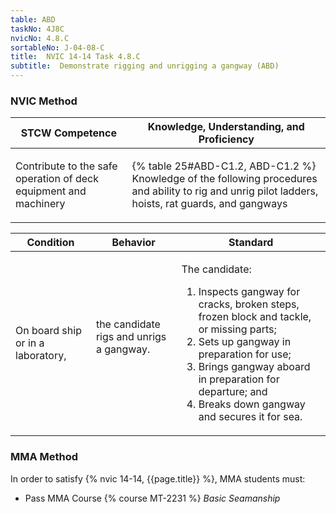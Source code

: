 ```yaml
---
table: ABD
taskNo: 4J8C
nvicNo: 4.8.C 
sortableNo: J-04-08-C
title:  NVIC 14-14 Task 4.8.C 
subtitle:  Demonstrate rigging and unrigging a gangway (ABD)
---
```






### NVIC Method

<a style="display:none;" onclick="togglevisibility('nvic_methods')" >Show NVIC method.</a>

<div id='nvic_methods' class='show'>

<table>
<thead>
<tr>
<th class='forty'> STCW Competence </th>
<th class='sixty'> Knowledge, Understanding, and Proficiency </th>
</tr>
</thead>

<tbody>
<tr><td markdown='1'>

Contribute to the safe operation of deck equipment and machinery

</td><td markdown='1'>

{% table 25#ABD-C1.2, ABD-C1.2 %} Knowledge of the following procedures and ability to rig and unrig pilot ladders, hoists, rat guards, and gangways

</td></tr>


</tbody>
</table>


<table>
<thead>
<tr><th class='twenty'>  Condition </th><th class='twenty'> Behavior </th><th  class='sixty'>Standard </th></tr>
</thead>
<tbody >



<tr><td markdown='1'>

On board ship or in a laboratory,

</td><td markdown='1'>

the candidate rigs and unrigs a gangway.

<br>

<div class="tooltip" markdown='1'>



</div>


</td><td markdown='1'>

The candidate:

1. Inspects gangway for cracks, broken steps, frozen block and tackle, or missing parts;
2. Sets up gangway in preparation for use;
3. Brings gangway aboard in preparation for departure; and
4. Breaks down gangway and secures it for sea. 

</td></tr>
</tbody>
</table>
</div>


### MMA Method

In order to satisfy  {% nvic 14-14, {{page.title}}  %}, MMA students must:

* Pass MMA Course {% course MT-2231 %}  *Basic Seamanship*
